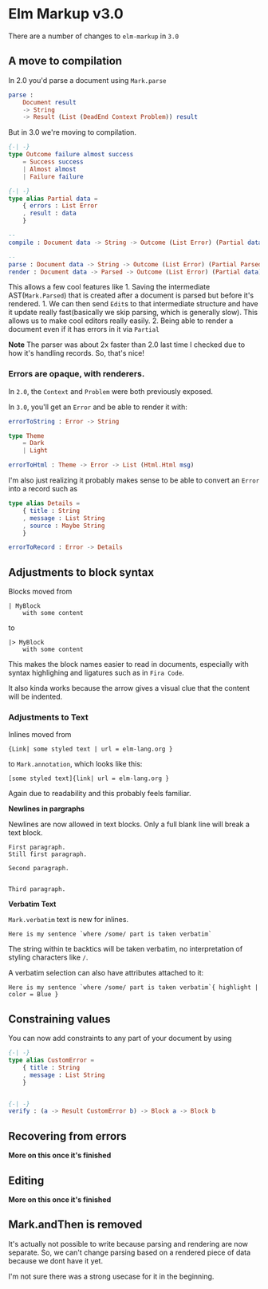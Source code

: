 # Elm Markup v3.0

There are a number of changes to `elm-markup` in `3.0`


## A move to compilation


In 2.0 you'd parse a document using `Mark.parse`

```elm
parse :
    Document result
    -> String
    -> Result (List (DeadEnd Context Problem)) result
```

But in 3.0 we're moving to compilation.


``` elm
{-| -}
type Outcome failure almost success
    = Success success
    | Almost almost
    | Failure failure

{-| -}
type alias Partial data =
    { errors : List Error
    , result : data
    }

-- 
compile : Document data -> String -> Outcome (List Error) (Partial data) data

--
parse : Document data -> String -> Outcome (List Error) (Partial Parsed) Parsed
render : Document data -> Parsed -> Outcome (List Error) (Partial data) data
```


This allows a few cool features like
    1. Saving the intermediate AST(`Mark.Parsed`) that is created after a document is parsed but before it's rendered.
       1. We can then send `Edit`s to that intermediate structure and have it update really fast(basically we skip parsing, which is generally slow).  This allows us to make cool editors really easily.
    2. Being able to render a document even if it has errors in it via `Partial`

**Note** The parser was about 2x faster than 2.0 last time I checked due to how it's handling records.  So, that's nice!

### Errors are opaque, with renderers.

In `2.0`, the `Context` and `Problem` were both previously exposed.

In `3.0`, you'll get an `Error` and be able to render it with:

```elm
errorToString : Error -> String

type Theme
    = Dark
    | Light

errorToHtml : Theme -> Error -> List (Html.Html msg)
```

I'm also just realizing it probably makes sense to be able to convert an `Error` into a record such as 

```elm
type alias Details = 
    { title : String
    , message : List String
    , source : Maybe String
    }

errorToRecord : Error -> Details
```


## Adjustments to block syntax


Blocks moved from 

```
| MyBlock
    with some content

```
 to
```
|> MyBlock
    with some content

```

This makes the block names easier to read in documents, especially with syntax highlighing and ligatures such as in `Fira Code`.

It also kinda works because the arrow gives a visual clue that the content will be indented.


### Adjustments to Text

Inlines moved from 

```
{Link| some styled text | url = elm-lang.org }

```

to `Mark.annotation`, which looks like this:

```
[some styled text]{link| url = elm-lang.org }
```

Again due to readability and this probably feels familiar.

**Newlines in pargraphs**

Newlines are now allowed in text blocks.  Only a full blank line will break a text block.

```
First paragraph.
Still first paragraph.

Second paragraph.


Third paragraph.
```

**Verbatim Text**

`Mark.verbatim` text is new for inlines.

```
Here is my sentence `where /some/ part is taken verbatim`
```

The string within te backtics will be taken verbatim, no interpretation of styling characters like `/`.

A verbatim selection can also have attributes attached to it:


```
Here is my sentence `where /some/ part is taken verbatim`{ highlight | color = Blue }
```


## Constraining values

You can now add constraints to any part of your document by using 
```elm
{-| -}
type alias CustomError =
    { title : String
    , message : List String
    }


{-| -}
verify : (a -> Result CustomError b) -> Block a -> Block b
```

## Recovering from errors

**More on this once it's finished**

## Editing

**More on this once it's finished**

## Mark.andThen is removed

It's actually not possible to write because parsing and rendering are now separate.  So, we can't change parsing based on a rendered piece of data because we dont have it yet.

I'm not sure there was a strong usecase for it in the beginning.